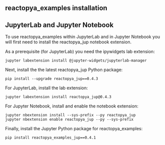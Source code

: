## reactopya_examples installation

## JupyterLab and Jupyter Notebook

To use reactopya_examples within JupyterLab and in Jupyter Notebook you will first need to install the reactopya_jup notebook extension.

As a prerequisite (for JupyterLab) you need the ipywidgets lab extension:

```
jupyter labextension install @jupyter-widgets/jupyterlab-manager
```

Next, install the the latest reactopya_jup Python package:

```
pip install --upgrade reactopya_jup==0.4.3
```

For JupyterLab, install the lab extension:

```
jupyter labextension install reactopya_jup@0.4.3
```

For Jupyter Notebook, install and enable the notebook extension:

```
jupyter nbextension install --sys-prefix --py reactopya_jup
jupyter nbextension enable reactopya_jup --py --sys-prefix
```

Finally, install the Jupyter Python package for reactopya_examples:

```
pip install reactopya_examples_jup==0.4.1
```
